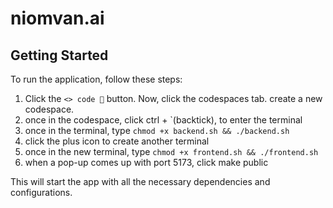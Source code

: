 # niomvan.ai

## Getting Started

To run the application, follow these steps:

1. Click the `<> code 🔻` button. Now, click the codespaces tab. create a new codespace. 
2. once in the codespace, click ctrl + `(backtick), to enter the terminal
3. once in the terminal, type `chmod +x backend.sh && ./backend.sh`
4. click the plus icon to create another terminal
5. once in the new terminal, type `chmod +x frontend.sh && ./frontend.sh`
6. when a pop-up comes up with port 5173, click make public

This will start the app with all the necessary dependencies and configurations.
